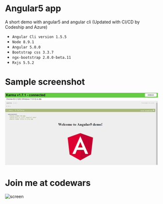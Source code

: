 # Angular5 app
A short demo with angular5 and angular cli (Updated with CI/CD by Codeship and Azure)
- `Angular Cli version 1.5.5`
- `Node 8.9.1`
- `Angular 5.0.0`
- `Bootstrap css 3.3.7`
- `ngx-bootstrap 2.0.0-beta.11`
- `Rxjs 5.5.2`

# Sample screenshot

![screen](https://github.com/Niladri24dutta/Angular5-app/blob/master/karma.JPG)

# Join me at codewars
![screen](https://www.codewars.com/users/Niladri24dutta/badges/small)
